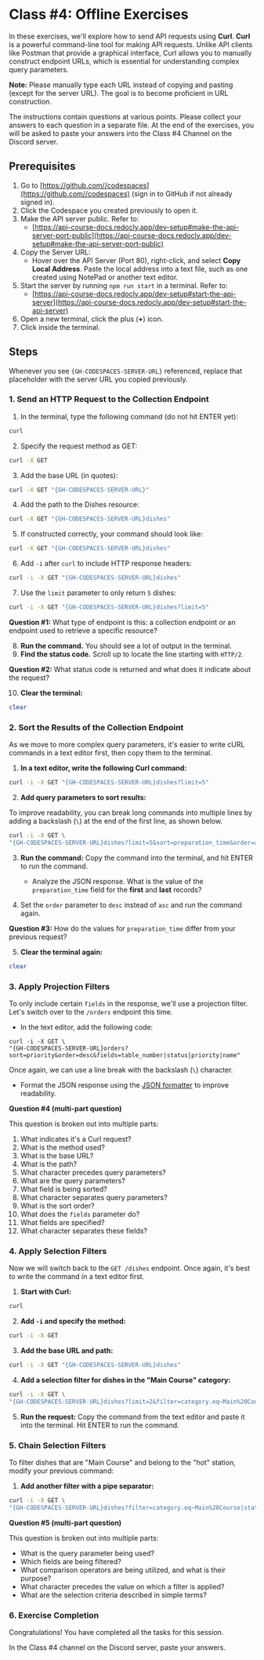 # Class #4: Offline Exercises

In these exercises, we'll explore how to send API requests using **Curl**. **Curl** is a powerful command-line tool for making API requests. Unlike API clients like Postman that provide a graphical interface, Curl allows you to manually construct endpoint URLs, which is essential for understanding complex query parameters.

**Note:** Please manually type each URL instead of copying and pasting (except for the server URL). The goal is to become proficient in URL construction.

The instructions contain questions at various points. Please collect your answers to each question in a separate file. At the end of the exercises, you will be asked to paste your answers into the Class #4 Channel on the Discord server.

## Prerequisites

1. Go to [https://github.com//codespaces](https://github.com//codespaces) (sign in to GitHub if not already signed in).
2. Click the Codespace you created previously to open it.
3. Make the API server public. Refer to:
   - [https://api-course-docs.redocly.app/dev-setup#make-the-api-server-port-public](https://api-course-docs.redocly.app/dev-setup#make-the-api-server-port-public)
4. Copy the Server URL:
   - Hover over the API Server (Port 80), right-click, and select **Copy Local Address**. Paste the local address into a text file, such as one created using NotePad or another text editor.
5. Start the server by running `npm run start` in a terminal. Refer to:
   - [https://api-course-docs.redocly.app/dev-setup#start-the-api-server](https://api-course-docs.redocly.app/dev-setup#start-the-api-server)
6. Open a new terminal, click the plus (**+**) icon.
7. Click inside the terminal.

## Steps

Whenever you see `{GH-CODESPACES-SERVER-URL}` referenced, replace that placeholder with the server URL you copied previously.

### 1. Send an HTTP Request to the Collection Endpoint

1. In the terminal, type the following command (do not hit ENTER yet):

```bash
curl
```

2. Specify the request method as GET:

```bash
curl -X GET
```

3. Add the base URL (in quotes):

```bash
curl -X GET "{GH-CODESPACES-SERVER-URL}"
```

4. Add the path to the Dishes resource:

```bash
curl -X GET "{GH-CODESPACES-SERVER-URL}dishes"
```

5. If constructed correctly, your command should look like:

```bash
curl -X GET "{GH-CODESPACES-SERVER-URL}dishes"
```

6. Add `-i` after `curl` to include HTTP response headers:

```bash
curl -i -X GET "{GH-CODESPACES-SERVER-URL}dishes"
```

7. Use the `limit` parameter to only return `5` dishes:

```bash
curl -i -X GET "{GH-CODESPACES-SERVER-URL}dishes?limit=5"
```

<!--

curl -i -X GET 'https://animated-system-5vwg76449p6fx5q-80.app.github.dev/dishes?limit=5'

-->

**Question #1:** What type of endpoint is this: a collection endpoint or an endpoint used to retrieve a specific resource?

8. **Run the command.** You should see a lot of output in the terminal.
9. **Find the status code.** Scroll up to locate the line starting with `HTTP/2`.

**Question #2:** What status code is returned and what does it indicate about the request?

10. **Clear the terminal:**

```bash
clear
```

### 2. Sort the Results of the Collection Endpoint

As we move to more complex query parameters, it's easier to write cURL commands in a text editor first, then copy them to the terminal.

1. **In a text editor, write the following Curl command:**

```bash
curl -i -X GET "{GH-CODESPACES-SERVER-URL}dishes?limit=5"
```

2. **Add query parameters to sort results:**

To improve readability, you can break long commands into multiple lines by adding a backslash (`\`) at the end of the first line, as shown below.

```bash
curl -i -X GET \
"{GH-CODESPACES-SERVER-URL}dishes?limit=5&sort=preparation_time&order=asc"
```

<!--

curl -i -X GET 'https://animated-system-5vwg76449p6fx5q-80.app.github.dev/dishes?limit=5&sort=preparation_time&order=asc'

-->

3. **Run the command:** Copy the command into the terminal, and hit ENTER to run the command.

   - Analyze the JSON response. What is the value of the `preparation_time` field for the **first** and **last** records?

4. Set the `order` parameter to `desc` instead of `asc` and run the command again.

<!--

curl -i -X GET 'https://animated-system-5vwg76449p6fx5q-80.app.github.dev/dishes?limit=5&sort=preparation_time&order=desc'

-->

**Question #3:** How do the values for `preparation_time` differ from your previous request?

5. **Clear the terminal again:**

```bash
clear
```

### 3. Apply Projection Filters

To only include certain `fields` in the response, we'll use a projection filter. Let's switch over to the `/orders` endpoint this time.

- In the text editor, add the following code:

```shell
curl -i -X GET \
"{GH-CODESPACES-SERVER-URL}orders?sort=priority&order=desc&fields=table_number|status|priority|name"
```

Once again, we can use a line break with the backslash (`\`) character.

- Format the JSON response using the [JSON formatter](https://jsonformatter.org) to improve readability.

<!--

curl -i -X GET \
"https://animated-system-5vwg76449p6fx5q-80.app.github.dev/orders?sort=priority&order=desc&fields=table_number|status|priority|name"

-->

**Question #4 (multi-part question)**

This question is broken out into multiple parts:

1. What indicates it's a Curl request?
2. What is the method used?
3. What is the base URL?
4. What is the path?
5. What character precedes query parameters?
6. What are the query parameters?
7. What field is being sorted?
8. What character separates query parameters?
9. What is the sort order?
10. What does the `fields` parameter do?
11. What fields are specified?
12. What character separates these fields?

### 4. Apply Selection Filters

Now we will switch back to the `GET /dishes` endpoint. Once again, it's best to write the command in a text editor first.

1. **Start with Curl:**

```bash
curl
```

2. **Add `-i` and specify the method:**

```bash
curl -i -X GET
```

3. **Add the base URL and path:**

```bash
curl -i -X GET "{GH-CODESPACES-SERVER-URL}dishes"
```

4. **Add a selection filter for dishes in the "Main Course" category:**

```bash
curl -i -X GET \
"{GH-CODESPACES-SERVER-URL}dishes?limit=2&filter=category.eq~Main%20Course"
```

<!--

curl -i -X GET \
"https://animated-system-5vwg76449p6fx5q-80.app.github.dev/dishes?limit=2&filter=category.eq~Main%20Course"

-->

5. **Run the request:** Copy the command from the text editor and paste it into the terminal. Hit ENTER to run the command.

### 5. Chain Selection Filters

To filter dishes that are "Main Course" and belong to the "hot" station, modify your previous command:

1. **Add another filter with a pipe separator:**

```bash
curl -i -X GET \
"{GH-CODESPACES-SERVER-URL}dishes?filter=category.eq~Main%20Course|station.eq~hot"
```

<!--

curl -i -X GET \
"https://animated-system-5vwg76449p6fx5q-80.app.github.dev/dishes?filter=category.eq~Main%20Course|station.eq~hot"
 -->

**Question #5 (multi-part question)**

This question is broken out into multiple parts:

- What is the query parameter being used?
- Which fields are being filtered?
- What comparison operators are being utilized, and what is their purpose?
- What character precedes the value on which a filter is applied?
- What are the selection criteria described in simple terms?

### 6. Exercise Completion

Congratulations! You have completed all the tasks for this session.

In the Class #4 channel on the Discord server, paste your answers.

<!-- ## Answers

- **Question #1:** What type of endpoint is this: a collection endpoint or an endpoint used to retrieve a specific resource?
  **Answer:** It is a collection endpoint, as it represents a collection of resources—in this case, orders.

- **Question #2:** What status code is returned? Does it indicate that the API request was successful based on your knowledge of status codes?
  **Answer:** A `200 OK` status code indicating a successful response.

- **Question #3:** How do the values for `preparation_time` differ from your previous request
  **Answer:** The first request returned results sorted in ascending order, while the second request sorted the results in descending.

**Question #4 (multi-part question):**

1. What indicates it's a Curl request? (`curl`)
2. What is the method used? (`GET`)
3. What is the base URL? (`{GH-CODESPACES-SERVER-URL}`)
4. What is the path? (`/orders`)
5. What character precedes query parameters? (`?`)
6. What are the query parameters? (`sort`, `order`, `fields`)
7. What field is being sorted? (`priority`)
8. What character separates query parameters? (`&`)
9. What is the sort order?
10. What does the fields parameter do? (Filters the response to include only specified fields.)
11. What fields are specified? (`table_number`, `status`, `priority`, `name`)
12. What character separates these fields? (Pipe character `|`)

**Question #4 (multi-part question):**

1. What is the query parameter being used? `filter`
2. Which fields are being filtered? `category` and `station`
3. What comparison operators are being utilized, and what is their purpose? The `eq` operator is used to check for equality when performing comparisons.
4. What character precedes the value on which a filter is applied? `~` (tilda)
5. What are the selection criteria described in simple terms? Filter dishes belonging to the `Main Course` category that are preparated at the `hot` station in a restaurant. -->

